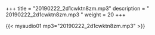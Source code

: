 +++
title = "20190222_2d1cwktn8zm.mp3"
description = " 20190222_2d1cwktn8zm.mp3 "
weight = 20
+++

{{< myaudio01 mp3="20190222_2d1cwktn8zm.mp3" >}}

